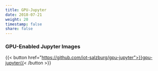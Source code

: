 ```yaml
---
title: GPU-Jupyter
date: 2018-07-21
weight: 20
timestamp: false
share: false
---
```


### GPU-Enabled Jupyter Images

{{< button href="https://github.com/iot-salzburg/gpu-jupyter">}}gpu-jupyter{{< /button >}}